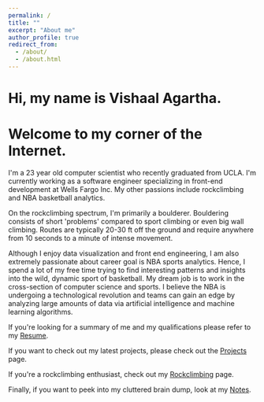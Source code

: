 ```yaml
---
permalink: /
title: ""
excerpt: "About me"
author_profile: true
redirect_from: 
  - /about/
  - /about.html
---
```


Hi, my name is Vishaal Agartha. 
===============================

Welcome to my corner of the Internet.
===============================

I'm a 23 year old computer scientist who recently graduated from UCLA. I'm currently working as a software engineer specializing in front-end development at Wells Fargo Inc.  My other passions include rockclimbing and NBA basketball analytics. 

On the rockclimbing spectrum, I'm primarily a boulderer. Bouldering consists of short 'problems' compared to sport climbing or even big wall climbing. Routes are typically 20-30 ft off the ground and require anywhere from 10 seconds to a minute of intense movement.

Although I enjoy data visualization and front end engineering, I am also extremely passionate about career goal is NBA sports analytics. Hence, I spend a lot of my free time trying to find interesting patterns and insights into the wild, dynamic sport of basketball. My dream job is to work in the cross-section of computer science and sports. I believe the NBA is undergoing a technological revolution and teams can gain an edge by analyzing large amounts of data via artificial intelligence and machine learning algorithms.

If you're looking for a summary of me and my qualifications please refer to my [Resume](https://vishaalagartha.github.io/resume).

If you want to check out my latest projects, please check out the [Projects](https://vishaalagartha.github.io/projects) page.

If you're a rockclimbing enthusiast, check out my [Rockclimbing](https://vishaalagartha.github.io/rockclimbing) page.

Finally, if you want to peek into my cluttered brain dump, look at my [Notes](https://vishaalagartha.github.io/notes).

